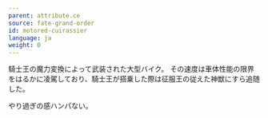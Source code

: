 ```yaml
---
parent: attribute.ce
source: fate-grand-order
id: motored-cuirassier
language: ja
weight: 0
---
```


騎士王の魔力変換によって武装された大型バイク。
その速度は車体性能の限界をはるかに凌駕しており、騎士王が搭乗した際は征服王の従えた神獣にすら追随した。

やり過ぎの感ハンパない。
